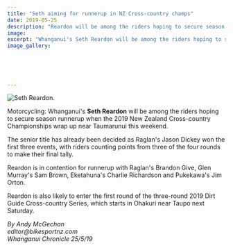 ```yaml
---
title: "Seth aiming for runnerup in NZ Cross-country champs"
date: 2019-05-25
description: "Reardon will be among the riders hoping to secure season runnerup when the 2019 NZ Cross-country Champs wrap up..."
image: 
excerpt: "Whanganui's Seth Reardon will be among the riders hoping to secure season runnerup when the 2019 NZ Cross-country Championships wrap up near Taumarunui this weekend."
image_gallery:
    
    
    
    
    
---
```


<p><img src="https://www.nzherald.co.nz/resizer/2EBo_-jwuN6NJmF1enJJo9SZZls=/620x349/smart/filters:quality(70)/arc-anglerfish-syd-prod-nzme.s3.amazonaws.com/public/FPTAO7FKMBHGLE2UCLBD5YRERQ.jpg" alt="Seth Reardon." /></p>
<p>Motorcycling: Whanganui's <strong>Seth Reardon</strong> will be among the riders hoping to secure season runnerup when the 2019 New Zealand Cross-country Championships wrap up near Taumarunui this weekend.</p>
<p>The senior title has already been decided as Raglan's Jason Dickey won the first three events, with riders counting points from three of the four rounds to make their final tally.</p>
<p>Reardon is in contention for runnerup with Raglan's Brandon Give, Glen Murray's Sam Brown, Eketahuna's Charlie Richardson and Pukekawa's Jim Orton.</p>
<p>Reardon is also likely to enter the first round of the three-round 2019 Dirt Guide Cross-country Series, which starts in Ohakuri near Taupo next Saturday.</p>
<p><em>By Andy McGechan<br /><span>editor@bikesportnz.com</span></em><br /><em>Whanganui Chronicle 25/5/19</em></p>

